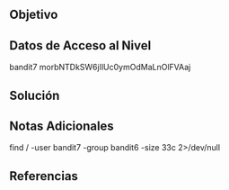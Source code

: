 ## Objetivo
## Datos de Acceso al Nivel
bandit7
morbNTDkSW6jIlUc0ymOdMaLnOlFVAaj
## Solución

## Notas Adicionales
find / -user bandit7 -group bandit6 -size 33c 2>/dev/null
## Referencias